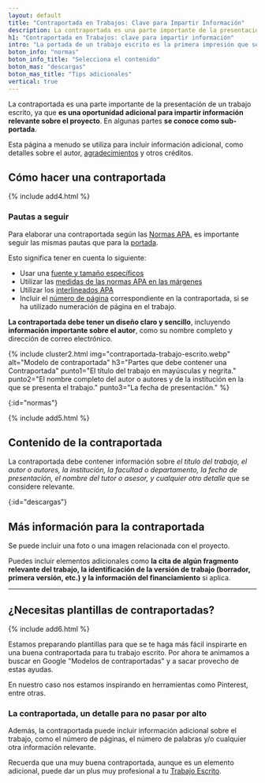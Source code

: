 ```yaml
---
layout: default
title: "Contraportada en Trabajos: Clave para Impartir Información"
description: La contraportada es una parte importante de la presentación de un trabajo escrito, ya que es una oportunidad adicional para impartir información 📃
h1: "Contraportada en Trabajos: clave para impartir información"
intro: "La portada de un trabajo escrito es la primera impresión que se tiene del mismo. Es por eso que es importante que esta tenga un diseño y formato adecuados."
boton_info: "normas"
boton_info_title: "Selecciona el contenido"
boton_mas: "descargas"
boton_mas_title: "Tips adicionales"
vertical: true
---
```

La contraportada es una parte importante de la presentación de un trabajo escrito, ya que **es una oportunidad adicional para impartir información relevante sobre el proyecto**. En algunas partes **se conoce como sub-portada**.

Esta página a menudo se utiliza para incluir información adicional, como detalles sobre el autor, [agradecimientos]({{'agradecimientos-trabajo-escrito'|relative_url}} "Agradecimientos trabajo escrito") y otros créditos.

## Cómo hacer una contraportada

{% include add4.html %}

### Pautas a seguir

Para elaborar una contraportada según las [Normas APA]({{'normas-apa'|relative_url}}), es importante seguir las mismas pautas que para la [portada]({{'portada-trabajo-escrito'|relative_url}}).

Esto significa tener en cuenta lo siguiente:

* Usar una [fuente y tamaño específicos]({{'textos-y-fuentes-trabajo-escrito'|relative_url}} "Textos de un trabajo escrito")
* Utilizar las [medidas de las normas APA en las márgenes]({{'normas-apa/margenes-normas-apa'|relative_url}} "Margenes Normas APA")
* Utilizar los [interlineados APA]({{'normas-apa/interlineado-normas-apa'|relative_url}} "Interlineados Normas APA")
* Incluir el [número de página]({{'numeracion-trabajo-escrito'|relative_url}} "Numeración") correspondiente en la contraportada, si se ha utilizado numeración de página en el trabajo.

**La contraportada debe tener un diseño claro y sencillo**, incluyendo **información importante sobre el autor**, como su nombre completo y dirección de correo electrónico.

{% include cluster2.html img="contraportada-trabajo-escrito.webp" alt="Modelo de contraportada" h3="Partes que debe contener una Contraportada" punto1="El título del trabajo en mayúsculas y negrita." punto2="El nombre completo del autor o autores y de la institución en la que se presenta el trabajo." punto3="La fecha de presentación." %}
<!-- Anclaje para que la barra fijada no cubra el siguiente subtítulo -->
{:id="normas"}

{% include add5.html %}

## Contenido de la contraportada

La contraportada debe contener información sobre *el título del trabajo, el autor o autores, la institución, la facultad o departamento, la fecha de presentación, el nombre del tutor o asesor, y cualquier otro detalle* que se considere relevante.
<!-- Anclaje para que la barra fijada no cubra el siguiente subtítulo -->
{:id="descargas"}

## Más información para la contraportada

Se puede incluir una foto o una imagen relacionada con el proyecto.

Puedes incluir elementos adicionales como **la cita de algún fragmento relevante del trabajo, la identificación de la versión de trabajo (borrador, primera versión, etc.) y la información del financiamiento** si aplica.

----

## ¿Necesitas plantillas de contraportadas?

{% include add6.html %}

Estamos preparando plantillas para que se te haga más fácil inspirarte en una buena contraportada para tu trabajo escrito. Por ahora te animamos a buscar en Google "Modelos de contraportadas" y a sacar provecho de estas ayudas.

En nuestro caso nos estamos inspirando en herramientas como Pinterest, entre otras.

### La contraportada, un detalle para no pasar por alto

Además, la contraportada puede incluir información adicional sobre el trabajo, como el número de páginas, el número de palabras y/o cualquier otra información relevante.

Recuerda que una muy buena contraportada, aunque es un elemento adicional, puede dar un plus muy profesional a tu [Trabajo Escrito](/).
